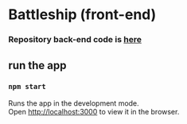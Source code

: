 # Battleship (front-end)

### Repository back-end code is [here](https://github.com/slave-of-the-code/battleship-frontend)

## run the app
### `npm start`

Runs the app in the development mode.\
Open [http://localhost:3000](http://localhost:3000) to view it in the browser.
